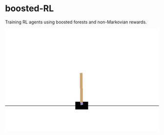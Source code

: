 # boosted-RL
Training RL agents using boosted forests and non-Markovian rewards.

![Infinite cartpole agent trained using augmented non-Markovian reward system](images/cp.gif)
